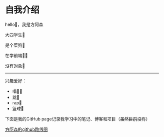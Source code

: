 # 自我介绍



hello👋，我是方阿森

大四学生🤔

是个菜狗🐶

在学前端🧑‍💻

没有对象💩

---

兴趣爱好：

* 唱👨‍🎤
* 跳🕺
* rap🤪
* 篮球🏀



下面是我的GitHub page记录我学习中的笔记、博客和项目（~~虽然目前没有~~）

[方阿森的github路线图](https://meakle.github.io/meakle-roadmap/)


